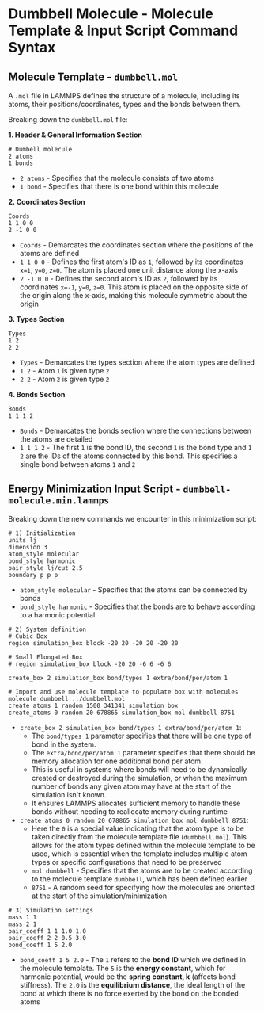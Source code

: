 # Dumbbell Molecule - Molecule Template & Input Script Command Syntax

## Molecule Template - `dumbbell.mol`
A `.mol` file in LAMMPS defines the structure of a molecule, including its atoms, their positions/coordinates, types and the bonds between them. 

Breaking down the `dumbbell.mol` file:

**1. Header & General Information Section**
```
# Dumbell molecule
2 atoms
1 bonds
```
* `2 atoms` - Specifies that the molecule consists of two atoms
* `1 bond` - Specifies that there is one bond within this molecule

**2. Coordinates Section**
```
Coords
1 1 0 0
2 -1 0 0
```
* `Coords` - Demarcates the coordinates section where the positions of the atoms are defined
* `1 1 0 0` - Defines the first atom's ID as `1`, followed by its coordinates `x=1`, `y=0`, `z=0`. The atom is placed one unit distance along the x-axis
* `2 -1 0 0` - Defines the second atom's ID as `2`, followed by its coordinates `x=-1`, `y=0`, `z=0`. This atom is placed on the opposite side of the origin along the x-axis, making this molecule symmetric about the origin

**3. Types Section**
```
Types
1 2
2 2
```
* `Types` - Demarcates the types section where the atom types are defined
* `1 2` - Atom `1` is given type `2`
* `2 2` - Atom `2` is given type `2`

**4. Bonds Section**
```
Bonds
1 1 1 2
```
* `Bonds` - Demarcates the bonds section where the connections between the atoms are detailed
* `1 1 1 2` - The first `1` is the bond ID, the second `1` is the bond type and `1 2` are the IDs of the atoms connected by this bond. This specifies a single bond between atoms `1` and `2`

## Energy Minimization Input Script - `dumbbell-molecule.min.lammps`

Breaking down the new commands we encounter in this minimization script:

```
# 1) Initialization
units lj
dimension 3
atom_style molecular
bond_style harmonic
pair_style lj/cut 2.5
boundary p p p
```
* `atom_style molecular` - Specifies that the atoms can be connected by bonds
* `bond_style harmonic` - Specifies that the bonds are to behave according to a harmonic potential

```
# 2) System definition
# Cubic Box
region simulation_box block -20 20 -20 20 -20 20

# Small Elongated Box
# region simulation_box block -20 20 -6 6 -6 6

create_box 2 simulation_box bond/types 1 extra/bond/per/atom 1

# Import and use molecule template to populate box with molecules
molecule dumbbell ../dumbbell.mol
create_atoms 1 random 1500 341341 simulation_box
create_atoms 0 random 20 678865 simulation_box mol dumbbell 8751
```
* `create_box 2 simulation_box bond/types 1 extra/bond/per/atom 1`:
  * The `bond/types 1` parameter specifies that there will be one type of bond in the system. 
  * The `extra/bond/per/atom 1` parameter specifies that there should be memory allocation for one additional bond per atom. 
  * This is useful in systems where bonds will need to be dynamically created or destroyed during the simulation, or when the maximum number of bonds any given atom may have at the start of the simulation isn't known. 
  * It ensures LAMMPS allocates sufficient memory to handle these bonds without needing to reallocate memory during runtime
* `create_atoms 0 random 20 678865 simulation_box mol dumbbell 8751`:
  * Here the `0` is a special value indicating that the atom type is to be taken directly from the molecule template file (`dumbbell.mol`). This allows for the atom types defined within the molecule template to be used, which is essential when the template includes multiple atom types or specific configurations that need to be preserved
  * `mol dumbbell` -  Specifies that the atoms are to be created according to the molecule template `dumbbell`, which has been defined earlier
  * `8751` - A random seed for specifying how the molecules are oriented at the start of the simulation/minimization

```
# 3) Simulation settings
mass 1 1
mass 2 1
pair_coeff 1 1 1.0 1.0
pair_coeff 2 2 0.5 3.0
bond_coeff 1 5 2.0
```
* `bond_coeff 1 5 2.0` - The `1` refers to the **bond ID** which we defined in the molecule template. The `5` is the **energy constant**, which for harmonic potential, would be the **spring constant, k** (affects bond stiffness). The `2.0` is the **equilibrium distance**, the ideal length of the bond at which there is no force exerted by the bond on the bonded atoms
